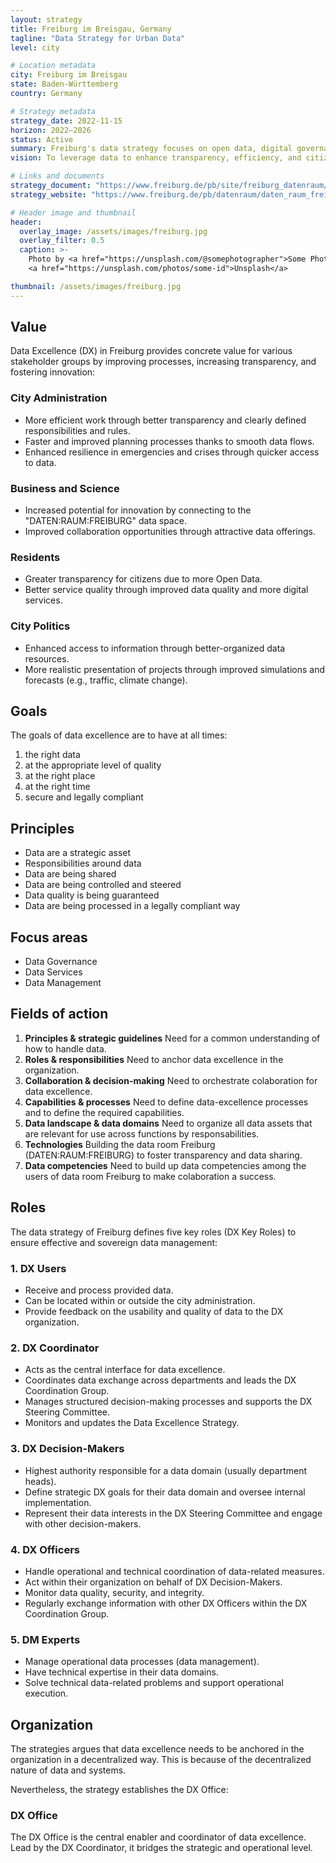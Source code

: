 ```yaml
---
layout: strategy
title: Freiburg im Breisgau, Germany
tagline: "Data Strategy for Urban Data"
level: city

# Location metadata
city: Freiburg im Breisgau
state: Baden-Württemberg
country: Germany

# Strategy metadata
strategy_date: 2022-11-15
horizon: 2022–2026
status: Active
summary: Freiburg's data strategy focuses on open data, digital governance, and improving public services through data-driven decision-making.
vision: To leverage data to enhance transparency, efficiency, and citizen participation in urban governance.

# Links and documents
strategy_document: "https://www.freiburg.de/pb/site/freiburg_datenraum/get/params_E-1528152045/2162285/Freiburg_Broschuere_Online_final-1.pdf"
strategy_website: "https://www.freiburg.de/pb/datenraum/daten_raum_freiburg/daten-exzellenz_+die+freiburger+strategie.html"

# Header image and thumbnail
header:
  overlay_image: /assets/images/freiburg.jpg
  overlay_filter: 0.5
  caption: >-
    Photo by <a href="https://unsplash.com/@somephotographer">Some Photographer</a> on 
    <a href="https://unsplash.com/photos/some-id">Unsplash</a>

thumbnail: /assets/images/freiburg.jpg
---
```



## Value

Data Excellence (DX) in Freiburg provides concrete value for various stakeholder groups by improving processes, increasing transparency, and fostering innovation:

### City Administration
- More efficient work through better transparency and clearly defined responsibilities and rules.  
- Faster and improved planning processes thanks to smooth data flows.  
- Enhanced resilience in emergencies and crises through quicker access to data.  

### Business and Science
- Increased potential for innovation by connecting to the "DATEN:RAUM:FREIBURG" data space.  
- Improved collaboration opportunities through attractive data offerings.  

### Residents
- Greater transparency for citizens due to more Open Data.  
- Better service quality through improved data quality and more digital services.  

### City Politics
- Enhanced access to information through better-organized data resources.  
- More realistic presentation of projects through improved simulations and forecasts (e.g., traffic, climate change).  


## Goals

The goals of data excellence are to have at all times:

1. the right data
2. at the appropriate level of quality
3. at the right place
4. at the right time
5. secure and legally compliant

## Principles

- Data are a strategic asset
- Responsibilities around data
- Data are being shared
- Data are being controlled and steered
- Data quality is being guaranteed
- Data are being processed in a legally compliant way

## Focus areas

- Data Governance
- Data Services
- Data Management

## Fields of action

1. **Principles & strategic guidelines** Need for a common understanding of how to handle data.
2. **Roles & responsibilities** Need to anchor data excellence in the organization.
3. **Collaboration & decision-making** Need to orchestrate colaboration for data excellence.
4. **Capabilities & processes** Need to define data-excellence processes and to define the required capabilities.
5. **Data landscape & data domains** Need to organize all data assets that are relevant for use across functions by responsabilities.
6. **Technologies** Building the data room Freiburg (DATEN:RAUM:FREIBURG) to foster transparency and data sharing.
7. **Data competencies** Need to build up data competencies among the users of data room Freiburg to make colaboration a success.

## Roles
The data strategy of Freiburg defines five key roles (DX Key Roles) to ensure effective and sovereign data management:

### 1. **DX Users**
- Receive and process provided data.  
- Can be located within or outside the city administration.  
- Provide feedback on the usability and quality of data to the DX organization.  

### 2. **DX Coordinator**
- Acts as the central interface for data excellence.  
- Coordinates data exchange across departments and leads the DX Coordination Group.  
- Manages structured decision-making processes and supports the DX Steering Committee.  
- Monitors and updates the Data Excellence Strategy.  

### 3. **DX Decision-Makers**
- Highest authority responsible for a data domain (usually department heads).  
- Define strategic DX goals for their data domain and oversee internal implementation.  
- Represent their data interests in the DX Steering Committee and engage with other decision-makers.  

### 4. **DX Officers**
- Handle operational and technical coordination of data-related measures.  
- Act within their organization on behalf of DX Decision-Makers.  
- Monitor data quality, security, and integrity.  
- Regularly exchange information with other DX Officers within the DX Coordination Group.  

### 5. **DM Experts**
- Manage operational data processes (data management).  
- Have technical expertise in their data domains.  
- Solve technical data-related problems and support operational execution.  

## Organization
The strategies argues that data excellence needs to be anchored in the organization in a decentralized way. This is because of the decentralized nature of data and systems.

Nevertheless, the strategy establishes the DX Office:

### DX Office
The DX Office is the central enabler and coordinator of data excellence. Lead by the DX Coordinator, it bridges the strategic and operational level.

